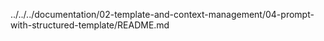 ../../../documentation/02-template-and-context-management/04-prompt-with-structured-template/README.md